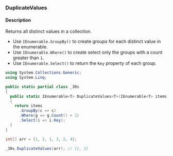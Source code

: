 ### DuplicateValues

#### Description



Returns all distinct values in a collection.

- Use `IEnumerable.GroupBy()` to create groups for each distinct value in the enumerable.
- Use `IEnumerable.Where()` to create select only the groups with a count greater than `1`.
- Use `IEnumerable.Select()` to return the `Key` property of each group.

```csharp
using System.Collections.Generic;
using System.Linq;

public static partial class _30s 
{
  public static IEnumerable<T> DuplicateValues<T>(IEnumerable<T> items)
  {
    return items
      .GroupBy(c => c)
      .Where(g => g.Count() > 1)
      .Select(i => i.Key);
  }
}
```

```csharp
int[] arr = {1, 2, 1, 3, 2, 4};

_30s.DuplicateValues(arr); // {1, 2}
```
